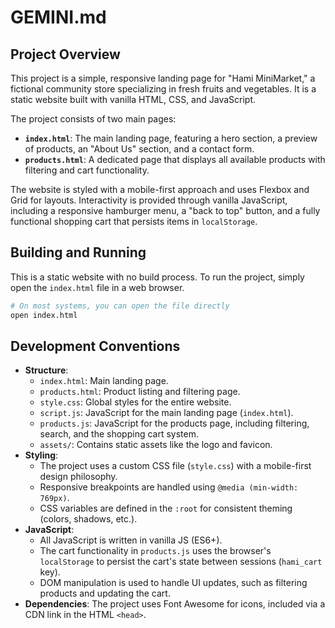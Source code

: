 # GEMINI.md

## Project Overview

This project is a simple, responsive landing page for "Hami MiniMarket," a fictional community store specializing in fresh fruits and vegetables. It is a static website built with vanilla HTML, CSS, and JavaScript.

The project consists of two main pages:
- **`index.html`**: The main landing page, featuring a hero section, a preview of products, an "About Us" section, and a contact form.
- **`products.html`**: A dedicated page that displays all available products with filtering and cart functionality.

The website is styled with a mobile-first approach and uses Flexbox and Grid for layouts. Interactivity is provided through vanilla JavaScript, including a responsive hamburger menu, a "back to top" button, and a fully functional shopping cart that persists items in `localStorage`.

## Building and Running

This is a static website with no build process. To run the project, simply open the `index.html` file in a web browser.

```bash
# On most systems, you can open the file directly
open index.html
```

## Development Conventions

*   **Structure**:
    *   `index.html`: Main landing page.
    *   `products.html`: Product listing and filtering page.
    *   `style.css`: Global styles for the entire website.
    *   `script.js`: JavaScript for the main landing page (`index.html`).
    *   `products.js`: JavaScript for the products page, including filtering, search, and the shopping cart system.
    *   `assets/`: Contains static assets like the logo and favicon.
*   **Styling**:
    *   The project uses a custom CSS file (`style.css`) with a mobile-first design philosophy.
    *   Responsive breakpoints are handled using `@media (min-width: 769px)`.
    *   CSS variables are defined in the `:root` for consistent theming (colors, shadows, etc.).
*   **JavaScript**:
    *   All JavaScript is written in vanilla JS (ES6+).
    *   The cart functionality in `products.js` uses the browser's `localStorage` to persist the cart's state between sessions (`hami_cart` key).
    *   DOM manipulation is used to handle UI updates, such as filtering products and updating the cart.
*   **Dependencies**: The project uses Font Awesome for icons, included via a CDN link in the HTML `<head>`.
